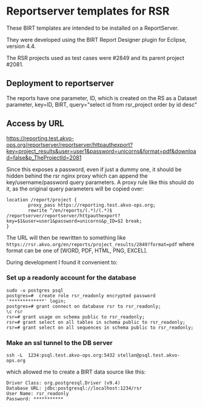 # Reportserver templates for RSR

These BIRT templates are intended to be installed on a ReportServer.

They were developed using the BIRT Report Designer plugin for Eclipse, version 4.4.

The RSR projects used as test cases were #2849 and its parent project #2081.


## Deployment to reportserver
The reports have one parameter, ID, which is created on the RS as a Dataset parameter, key=ID, BIRT, query="select id from rsr_project order by id desc"



## Access by URL

https://reporting.test.akvo-ops.org/reportserver/reportserver/httpauthexport?key=project_results&user=user1&password=unicorns&format=pdf&download=false&p_TheProjectId=2081

Since this exposes a password, even if just a dummy one, it should be hidden behind the rsr nginx proxy which can append the key/username/password query parameters. A proxy rule like this should do it, as the original query parameters will be copied over:
```
location /report/project {
        proxy_pass https://reporting.test.akvo-ops.org;
        rewrite ^/en/reports/(.*)/(.*)$ /reportserver/reportserver/httpauthexport?key=$1&user=user1&password=unicorns&p_ID=$2 break;
}
```
The URL will then be rewritten to something like
``` https://rsr.akvo.org/en/reports/project_results/2849?format=pdf ```
where format can be one of [WORD, PDF, HTML, PNG, EXCEL].


During development I found it convenient to:

### Set up a readonly account for the database
```
sudo -u postgres psql
postgres=#  create role rsr_readonly encrypted password '*************' login;
postgres=# grant connect on database rsr to rsr_readonly;
\c rsr
rsr=# grant usage on schema public to rsr_readonly;
rsr=# grant select on all tables in schema public to rsr_readonly;
rsr=# grant select on all sequences in schema public to rsr_readonly;
```


### Make an ssl tunnel to the DB server

```
ssh -L  1234:psql.test.akvo-ops.org:5432 stellan@psql.test.akvo-ops.org
```
which allowed me to create a BIRT data source like this:
```
Driver Class: org.postgresql.Driver (v9.4)
Database URL: jdbc:postgresql://localhost:1234/rsr
User Name: rsr_readonly
Password: ***********
```







